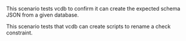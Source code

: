 This scenario tests vcdb to confirm it can create the expected schema JSON from a given database.

This scenario tests that vcdb can create scripts to rename a check constraint.